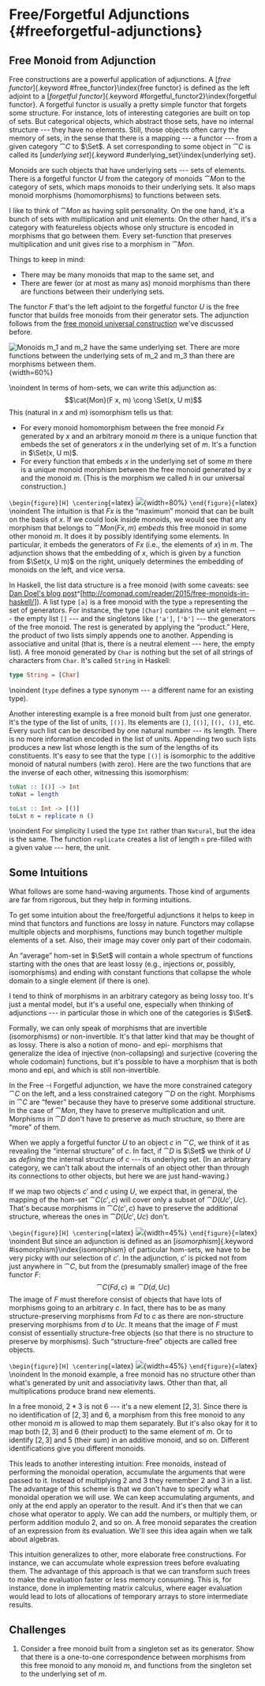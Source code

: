 # Free/Forgetful Adjunctions {#freeforgetful-adjunctions}

## Free Monoid from Adjunction

Free constructions are a powerful application of adjunctions. A [*free functor*]{.keyword #free_functor}\index{free functor} is defined as the left adjoint to a [*forgetful functor*]{.keyword #forgetful_functor2}\index{forgetful functor}. A forgetful functor is usually a pretty simple functor that forgets some structure. For instance, lots of interesting categories are built on top of sets. But categorical objects, which abstract those sets, have no internal structure --- they have no elements. Still, those objects often carry the memory of sets, in the sense that there is a mapping --- a functor --- from a given category $\cat{C}$ to $\Set$. A set corresponding to some object in $\cat{C}$ is called its [*underlying set*]{.keyword #underlying_set}\index{underlying set}.

Monoids are such objects that have underlying sets --- sets of elements. There is a forgetful functor $U$ from the category of monoids $\cat{Mon}$ to the category of sets, which maps monoids to their underlying sets. It also maps monoid morphisms (homomorphisms) to functions between sets.

I like to think of $\cat{Mon}$ as having split personality. On the one hand, it's a bunch of sets with multiplication and unit elements. On the other hand, it's a category with featureless objects whose only structure is encoded in morphisms that go between them. Every set-function that preserves multiplication and unit gives rise to a morphism in $\cat{Mon}$.

Things to keep in mind:

* There may be many monoids that map to the same set, and
* There are fewer (or at most as many as) monoid morphisms than there are functions between their underlying sets.

The functor $F$ that's the left adjoint to the forgetful functor $U$ is the free functor that builds free monoids from their generator sets. The adjunction follows from the [free monoid universal construction](#free-monoids) we've discussed before.

![Monoids $m_1$ and $m_2$ have the same underlying set. There are more functions between the underlying sets of $m_2$ and $m_3$ than there are morphisms between them.](images/forgetful.jpg){width=60%}

\noindent
In terms of hom-sets, we can write this adjunction as:
$$\cat{Mon}(F x, m) \cong \Set(x, U m)$$
This (natural in $x$ and $m$) isomorphism tells us that:

* For every monoid homomorphism between the free monoid $F x$ generated by $x$ and an arbitrary monoid $m$ there is a unique function that embeds the set of generators $x$ in the underlying set of $m$. It's a function in $\Set(x, U m)$.
* For every function that embeds $x$ in the underlying set of some $m$ there is a unique monoid morphism between the free monoid generated by $x$ and the monoid $m$. (This is the morphism we called $h$ in our universal construction.)

`\begin{figure}[H] \centering`{=latex}
![](images/freemonadjunction.jpg){width=80%}
`\end{figure}`{=latex}
\noindent
The intuition is that $F x$ is the “maximum” monoid that can be built on the basis of $x$. If we could look inside monoids, we would see that any morphism that belongs to $\cat{Mon}(F x, m)$ *embeds* this free monoid in some other monoid $m$. It does it by possibly identifying some elements. In particular, it embeds the generators of $F x$ (i.e., the elements of $x$) in $m$. The adjunction shows that the embedding of $x$, which is given by a function from $\Set(x, U m)$ on the right, uniquely determines the embedding of monoids on the left, and vice versa.

In Haskell, the list data structure is a free monoid (with some caveats: see [Dan Doel's blog post](http://comonad.com/reader/2015/free-monoids-in-haskell/)^[<http://comonad.com/reader/2015/free-monoids-in-haskell/>]). A list type `[a]` is a free monoid with the type `a` representing the set of generators. For instance, the type `[Char]` contains the unit element --- the empty list `[]` --- and the singletons like `['a']`, `['b']` --- the generators of the free monoid. The rest is generated by applying the “product.” Here, the product of two lists simply appends one to another. Appending is associative and unital (that is, there is a neutral element --- here, the empty list). A free monoid generated by `Char` is nothing but the set of all strings of characters from `Char`. It's called `String` in Haskell:

```haskell
type String = [Char]
```

\noindent
(`type` defines a type synonym --- a different name for an existing type).

Another interesting example is a free monoid built from just one generator. It's the type of the list of units, `[()]`. Its elements are `[]`, `[()]`, `[(), ()]`, etc. Every such list can be described by one natural number --- its length. There is no more information encoded in the list of units. Appending two such lists produces a new list whose length is the sum of the lengths of its constituents. It's easy to see that the type `[()]` is isomorphic to the additive monoid of natural numbers (with zero). Here are the two functions that are the inverse of each other, witnessing this isomorphism:

```haskell
toNat :: [()] -> Int
toNat = length

toLst :: Int -> [()]
toLst n = replicate n ()
```

\noindent
For simplicity I used the type `Int` rather than `Natural`, but the idea is the same. The function `replicate` creates a list of length `n` pre-filled with a given value --- here, the unit.

## Some Intuitions

What follows are some hand-waving arguments. Those kind of arguments are far from rigorous, but they help in forming intuitions.

To get some intuition about the free/forgetful adjunctions it helps to keep in mind that functors and functions are lossy in nature. Functors may collapse multiple objects and morphisms, functions may bunch together multiple elements of a set. Also, their image may cover only part of their codomain.

An “average” hom-set in $\Set$ will contain a whole spectrum of functions starting with the ones that are least lossy (e.g., injections or, possibly, isomorphisms) and ending with constant functions that collapse the whole domain to a single element (if there is one).

I tend to think of morphisms in an arbitrary category as being lossy too. It's just a mental model, but it's a useful one, especially when thinking of adjunctions --- in particular those in which one of the categories is $\Set$.

Formally, we can only speak of morphisms that are invertible (isomorphisms) or non-invertible. It's that latter kind that may be thought of as lossy. There is also a notion of mono- and epi- morphisms that generalize the idea of injective (non-collapsing) and surjective (covering the whole codomain) functions, but it's possible to have a morphism that is both mono and epi, and which is still non-invertible.

In the Free $\dashv$ Forgetful adjunction, we have the more constrained category $\cat{C}$ on the left, and a less constrained category $\cat{D}$ on the right. Morphisms in $\cat{C}$ are “fewer” because they have to preserve some additional structure. In the case of $\cat{Mon}$, they have to preserve multiplication and unit. Morphisms in $\cat{D}$ don't have to preserve as much structure, so there are “more” of them.

When we apply a forgetful functor $U$ to an object $c$ in $\cat{C}$, we think of it as revealing the “internal structure” of $c$. In fact, if $\cat{D}$ is $\Set$ we think of $U$ as *defining* the internal structure of $c$ --- its underlying set. (In an arbitrary category, we can't talk about the internals of an object other than through its connections to other objects, but here we are just hand-waving.)

If we map two objects $c'$ and $c$ using $U$, we expect that, in general, the mapping of the hom-set $\cat{C}(c', c)$ will cover only a subset of $\cat{D}(U c', U c)$. That's because morphisms in $\cat{C}(c', c)$ have to preserve the additional structure, whereas the ones in $\cat{D}(U c', U c)$ don't.

`\begin{figure}[H] \centering`{=latex}
![](images/forgettingmorphisms.jpg){width=45%}
`\end{figure}`{=latex}
\noindent
But since an adjunction is defined as an [*isomorphism*]{.keyword #isomorphism}\index{isomorphism} of particular hom-sets, we have to be very picky with our selection of $c'$. In the adjunction, $c'$ is picked not from just anywhere in $\cat{C}$, but from the (presumably smaller) image of the free functor $F$:
$$\cat{C}(F d, c) \cong \cat{D}(d, U c)$$
The image of $F$ must therefore consist of objects that have lots of morphisms going to an arbitrary $c$. In fact, there has to be as many structure-preserving morphisms from $F d$ to $c$ as there are non-structure preserving morphisms from $d$ to $U c$. It means that the image of $F$ must consist of essentially structure-free objects (so that there is no structure to preserve by morphisms). Such “structure-free” objects are called free objects.

`\begin{figure}[H] \centering`{=latex}
![](images/freeimage.jpg){width=45%}
`\end{figure}`{=latex}
\noindent
In the monoid example, a free monoid has no structure other than what's generated by unit and associativity laws. Other than that, all multiplications produce brand new elements.

In a free monoid, $2 * 3$ is not $6$ --- it's a new element ${[}2, 3{]}$. Since there is no identification of ${[}2, 3{]}$ and $6$, a morphism from this free monoid to any other monoid $m$ is allowed to map them separately. But it's also okay for it to map both ${[}2, 3{]}$ and $6$ (their product) to the same element of $m$. Or to identify ${[}2, 3{]}$ and $5$ (their sum) in an additive monoid, and so on. Different identifications give you different monoids.

This leads to another interesting intuition: Free monoids, instead of performing the monoidal operation, accumulate the arguments that were passed to it. Instead of multiplying $2$ and $3$ they remember $2$ and $3$ in a list. The advantage of this scheme is that we don't have to specify what monoidal operation we will use. We can keep accumulating arguments, and only at the end apply an operator to the result. And it's then that we can chose what operator to apply. We can add the numbers, or multiply them, or perform addition modulo 2, and so on. A free monoid separates the creation of an expression from its evaluation. We'll see this idea again when we talk about algebras.

This intuition generalizes to other, more elaborate free constructions. For instance, we can accumulate whole expression trees before evaluating them. The advantage of this approach is that we can transform such trees to make the evaluation faster or less memory consuming. This is, for instance, done in implementing matrix calculus, where eager evaluation would lead to lots of allocations of temporary arrays to store intermediate results.

## Challenges

1. Consider a free monoid built from a singleton set as its generator. Show that there is a one-to-one correspondence between morphisms from this free monoid to any monoid $m$, and functions from the singleton set to the underlying set of $m$.

